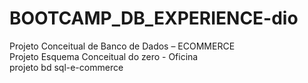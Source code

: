 # BOOTCAMP_DB_EXPERIENCE-dio
Projeto Conceitual de Banco de Dados – ECOMMERCE <br>
Projeto  Esquema Conceitual do zero - Oficina <br>
projeto bd sql-e-commerce
